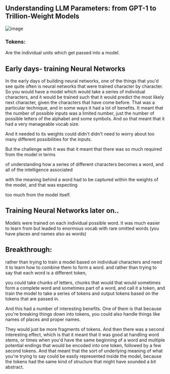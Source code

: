 ## Understanding LLM Parameters: from GPT-1 to Trillion-Weight Models

![image](https://github.com/user-attachments/assets/97d32d28-d646-4792-8dcc-6807b3554710)

### Tokens:
Are the individual units which get passed into a model.

## Early days- training Neural Networks
In the early days of building neural networks, one of the things that you'd see quite often is neural 
networks that were trained character by character.
So you would have a model which would take a series of individual characters, and it would be trained such that it would predict the most likely next character, given the characters that have come before. That was a particular technique, and in some ways it had a lot of benefits. It meant that the number of possible inputs was a limited number, just the number of possible letters
of the alphabet and some symbols. And so that meant that it had a very manageable vocab size.

And it needed to its weights could didn't didn't need to worry about too many different possibilities
for the inputs.

But the challenge with it was that it meant that there was so much required from the model in terms

of understanding how a series of different characters becomes a word, and all of the intelligence associated

with the meaning behind a word had to be captured within the weights of the model, and that was expecting

too much from the model itself.

## Training Neural Networks later on..
Models were trained on each individual possible word. It was much easier to learn from but leaded to enormous vocab with rare omitted words (you have places and names also as words)

## Breakthrough:
 rather than trying to train a model based on individual characters and need it to learn how to combine them to form a word. and rather than trying to say that each word is a different token, 

you could take chunks of letters, chunks that would that would sometimes form a complete word and sometimes part of a word, and call it a token, and train the model to take a series of tokens and output tokens based on the tokens that are passed in.

And this had a number of interesting benefits. One of them is that because you're breaking things down into tokens, you could also handle things like names of places and proper names.

They would just be more fragments of tokens. And then there was a second interesting effect, which is that it meant that it was good at handling word stems, or times when you'd have the same beginning of a word and multiple potential endings that would be encoded into one token, followed by a few second tokens. And that meant that the sort of underlying meaning of what you're trying to say could be easily represented inside the model, because the tokens had the same kind of structure that might have sounded a bit abstract.
